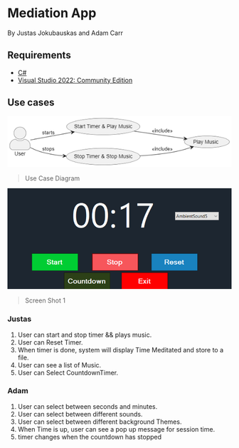 # Mediation App

By Justas Jokubauskas and Adam Carr

## Requirements

- [C#](https://docs.microsoft.com/en-us/dotnet/csharp/)
- [Visual Studio 2022: Community Edition](https://visualstudio.microsoft.com/vs/community/)

## Use cases

![Use-Case](image/readme/use-case.png)
> Use Case Diagram

![Screen Shot 1](image/readme/screen1.png)
> Screen Shot 1

### Justas

1. User can start and stop timer && plays music.
2. User can Reset Timer.
3. When timer is done, system will display Time Meditated and store to a file.
4. User can see a list of Music.
5. User can Select CountdownTimer.

### Adam

1. User can select between seconds and minutes.
2. User can select between different sounds.
3. User can select between different background Themes.
4. When Time is up, user can see a pop up message for session time.
5. timer changes when the countdown has stopped

